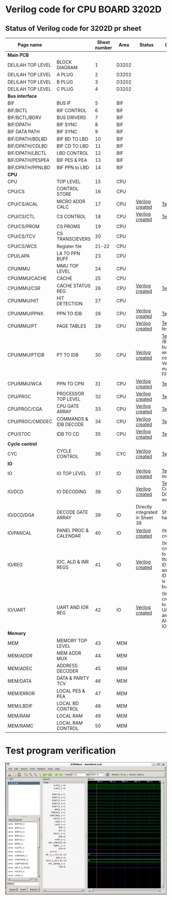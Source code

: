 
# Verilog code for CPU BOARD 3202D

## Status of Verilog code for 3202D pr sheet ##

| Page name         |                       | Sheet number       | Area         | Status                                      | Comment                                                                 |
|-------------------|-----------------------|--------------------|--------------|---------------------------------------------|-------------------------------------------------------------------------|
| **Main PCB**                              |
| DELILAH TOP LEVEL | BLOCK DIAGRAM         | 1                  | D3202        |
| DELILAH TOP LEVEL | A PLUG                | 2                  | D3202        |
| DELILAH TOP LEVEL | B PLUG                | 3                  | D3202        |
| DELILAH TOP LEVEL | C PLUG                | 4                  | D3202        |
| **Bus interface**
| BIF               | BUS IF                | 5                  | BIF          |
| BIF/BCTL          | BIF CONTROL           | 6                  | BIF          |
| BIF/BCTL/BDRV     | BUS DRIVERS           | 7                  | BIF          |
| BIF/DPATH         | BIF SYNC              | 8                  | BIF          |
| BIF DATA PATH     | BIF SYNC              | 9                  | BIF          |
| BIF/DPATH/BDLBD   | BIF BD TO LBD         | 10                 | BIF          |
| BIF/DPATH/CDLBD   | BIF CD TO LBD         | 11                 | BIF          |
| BIF/DPATH/LBCTL   | LBD CONTROL           | 12                 | BIF          |
| BIF/DPATH/PESPEA  | BIF PES & PEA         | 13                 | BIF          |
| BIF/DPATH/PPNLBD  | BIF PPN to LBD        | 14                 | BIF          |
| **CPU**                                                                       |
| CPU               | TOP LEVEL             | 15                 | CPU          |
| CPU/CS            | CONTROL STORE         | 16                 | CPU          |
| CPU/CS/ACAL       | MICRO ADDR CALC       | 17                 | CPU          | [Verilog created](circuit/CPU_CS_ACAL_17.v)    | [Test](circuit/CPU_CS_ACAL_17/readme.md)
| CPU/CS/CTL        | CS CONTROL            | 18                 | CPU          | [Verilog created](circuit/CPU_CS_CTL_18.v)    | [Test](circuit/CPU_CS_CTL_18/readme.md)
| CPU/CS/PROM       | CS PROMS              | 19                 | CPU          |
| CPU/CS/TCV        | CS TRANSCIEVERS       | 20                 | CPU          |
| CPU/CS/WCS        | Register file         | 21-22              | CPU          |
| CPU/LAPA          | LA TO PPN BUFF        | 23                 | CPU          |
| CPU/MMU           | MMU TOP LEVEL         | 24                 | CPU          |
| CPU/MMU/CACHE     | CACHE                 | 25                 | CPU          |
| CPU/MMU/CSR       | CACHE STATUS REG      | 26                 | CPU          | [Verilog created](circuit/CPU_MMU_CSR_26.v)    | [Test](circuit/CPU_MMU_CSR_26/readme.md)
| CPU/MMU/HIT       | HIT DETECTION         | 27                 | CPU          | 
| CPU/MMU/PPNX      | PPN TO IDB            | 28                 | CPU          | [Verilog created](circuit/CPU_MMU_PPNX_28.v)    | [Test](circuit/CPU_MMU_PPNX_28/readme.md)
| CPU/MMU/PT        | PAGE TABLES           | 29                 | CPU          | [Verilog created](circuit/CPU_MMU_PT_29.v)      | [Test](circuit/CPU_MMU_PT_29/readme.md) (More test!!)
| CPU/MMU/PTIDB     | PT TO IDB             | 30                 | CPU          | [Verilog created](circuit/CPU_MMU_PTIDB_30.v)   | [Test](circuit/CPU_MMU_PTIDB_30/readme.md) (Bidirectional bus not working correctly in Verilator, maybe in FPGA?)
| CPU/MMU/WCA       | PPN TO CPN            | 31                 | CPU          | [Verilog created](circuit/CPU_MMU_WCA_31.v)     | [Test](circuit/CPU_MMU_WCA_31/readme.md)
| CPU/PROC          | PROCESSOR TOP LEVEL   | 32                 | CPU          | [Verilog created](circuit/CPU_PROC_32.v)        | [Test](circuit/CPU_PROC_32/readme.md)
| CPU/PROC/CGA      | CPU GATE ARRAY        | 33                 | CPU          | [Verilog created](circuit/CPU_PROC_CGA_33.v)    | [Test](circuit/CPU_PROC_CGA_33/readme.md)
| CPU/PROC/CMDDEC   | COMMANDS & IDB DECODE | 34                 | CPU          | [Verilog created](circuit/CPU_PROC_CMDDEC_34.v) | [Test](circuit/CPU_PROC_CMDDEC_34/readme.md)
| CPU/STOC          | IDB TO CD             | 35                 | CPU          | [Verilog created](circuit/CPU_STOC_35.v)        | [Test](circuit/CPU_STOC_35/readme.md)
| **Cycle control**
| CYC               | CYCLE CONTROL         | 36                 | CYC          | [Verilog created](circuit/CYC_36.v)             | [Test](circuit/CYC_36/readme.md)
| **IO**
| IO                | IO TOP LEVEL          | 37                 | IO           | [Verilog created](circuit/IO_37.v)              | [Test](circuit/IO_37/readme.md)  - Need more test!
| IO/DCD            | IO DECODING           | 38                 | IO           | [Verilog created](circuit/IO_DCD_38.v)          | [Test](circuit/IO_DCD_38/readme.md) - Connected DGA. Need more test! 
| IO/DCD/DGA        | DECODE GATE ARRAY     | 39                 | IO           | Directly integrated in Sheet 38                 | Sheet 39 has no code.
| IO/PANCAL         | PANEL PROC & CALENDAR | 40                 | IO           | [Verilog created](circuit/IO_PANCAL_40.v)       | (test not create)
| IO/REG            | IOC, ALD & INR REGS   | 41                 | IO           | [Verilog created](circuit/IO_REG_41.v)          | (test not create)  Need to fix IDB so that IDB_15_0 and IDB_7_0_io is the same bus
| IO/UART           | UART AND IOR REG      | 42                 | IO           | [Verilog created](circuit/IOUART_42.v)          | (test not create)  Need to create the UART chip and test it. Also fix IDB IO bus
| **Memory**                                                                     
| MEM               | MEMORY TOP LEVEL      | 43                 | MEM          |
| MEM/ADDR          | MEM ADDR MUX          | 44                 | MEM          |
| MEM/ADEC          | ADDRESS DECODER       | 45                 | MEM          |
| MEM/DATA          | DATA & PARITY TCV     | 46                 | MEM          |
| MEM/ERROR         | LOCAL PES & PEA       | 47                 | MEM          |
| MEM/LBDIF         | LOCAL BD CONTROL      | 48                 | MEM          |
| MEM/RAM           | LOCAL RAM             | 49                 | MEM          |
| MEM/RAMC          | LOCAL RAM CONTROL     | 50                 | MEM          |

# Test program verification

![Screenshot from GTKWave](gtkwave.png)
